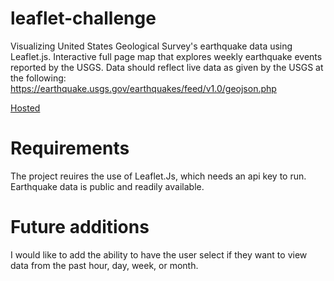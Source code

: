 # leaflet-challenge
Visualizing United States Geological Survey's earthquake data using Leaflet.js. Interactive full page map that explores weekly earthquake events reported by the USGS. Data should reflect live data as given by the USGS at the following: https://earthquake.usgs.gov/earthquakes/feed/v1.0/geojson.php

[Hosted](https://aha1994.github.io/Visualizing-Earthquakes-with-leaflet.js/)

# Requirements
The project reuires the use of Leaflet.Js, which needs an api key to run. Earthquake data is public and readily available. 

# Future additions 
I would like to add the ability to have the user select if they want to view data from the past hour, day, week, or month. 